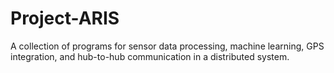 # Project-ARIS
A collection of programs for sensor data processing, machine learning, GPS integration, and hub-to-hub communication in a distributed system.
